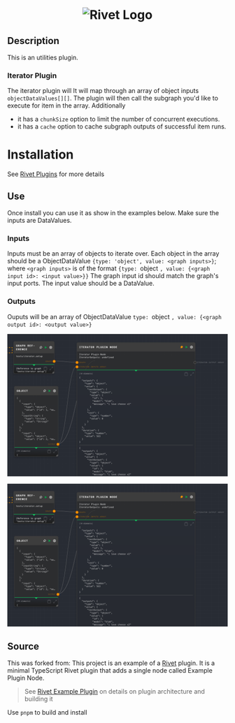 <h1 align="center"><img src="https://rivet.ironcladapp.com/img/logo-banner-wide.png" alt="Rivet Logo"></h1>

## Description

This is an utilities plugin.

### Iterator Plugin

The iterator plugin will It will map through an array of object inputs `objectDataValues[][]`. The plugin will then call the subgraph you'd like to execute for item in the array.  Additionally 

- it has a `chunkSize` option to limit the number of concurrent executions.
- it has a `cache` option to cache subgraph outputs of successful item runs.  

# Installation

See [Rivet Plugins](https://rivet.ironcladapp.com/docs/user-guide/plugins) for more details

## Use

Once install you can use it as show in the examples below.  Make sure the inputs are DataValues.

### Inputs

Inputs must be an array of objects to iterate over.  Each object in the array should be a ObjectDataValue `{type: 'object', value: <graph inputs>}`; where `<graph inputs>` is of the format `{type: `object `, value: {<graph input id>: <input value>}}` The graph input id should match the graph's input ports.  The input value should be a DataValue.

### Outputs

Ouputs will be an array of ObjectDataValue `type: `object `, value: {<graph output id>: <output value>}`

![1709682618198](image/README/1709682618198.png)

![1709682622326](image/README/1709682622326.png)

## Source

This was forked from: This project is an example of a [Rivet](https://github.com/Ironclad/rivet) plugin. It is a minimal TypeScript Rivet plugin that adds a single node called Example Plugin Node.

> See [Rivet Example Plugin](https://github.com/Ironclad/rivet) on details on plugin architecture and building it

Use `pnpm` to build and install
